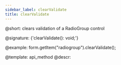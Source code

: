 ```yaml
---
sidebar_label: clearValidate
title: clearValidate
---          
```


@short: clears validation of a RadioGroup control

@signature: {'clearValidate(): void;'}

@example:
form.getItem("radiogroup").clearValidate();


@template: api_method
@descr:


